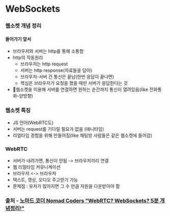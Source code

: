 # WebSockets

### 웹소켓 개념 정리

#### 들어가기 앞서

- 브라우저와 서버는 http를 통해 소통함
- http의 작동원리
  - 브라우저는 http request
  - 서버는 http response(자료들을 담아)
  - 브라우저-서버 간 통신은 끝남(한번 응답이 끝나면)
  - 핵심은 브라우저가 요청을 했을 때만 서버가 응답한다는 것
- 🦋웹소켓을 이용해 서버를 연결하면 원하는 순간까지 통신이 열려있음(like 전화통화-양방향)

### 웹소켓 특징

- JS 언어(WebRTC도)
- 서버는 request를 기다릴 필요가 없음 (애니타임)
- 리얼타임 경험을 위해 만들어짐(like 채팅방 사람들은 같은 웹소켓에 들어감)

### WebRTC

- 서버가 내려가면, 통신이 안됨 -> 브라우저끼리 연결
- 웹 리얼타임 커뮤니케이션
- 브라우저 <-> 브라우저
- 텍스트, 영상, 오디오 주고받기 가능
- 문제점 : 유저가 많아지면 그 수 만큼 자원을 다운받아야 함

### 출처 - [노마드 코더 Nomad Coders "WebRTC? WebSockets? 5분 개념정리!"](https://www.youtube.com/watch?v=5EhsjtBE7I4)
